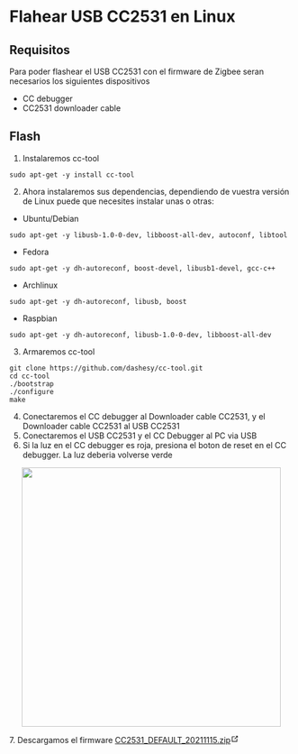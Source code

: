 # Flahear USB CC2531 en Linux

## Requisitos

Para poder flashear el USB CC2531 con el firmware de Zigbee seran necesarios los siguientes dispositivos

* CC debugger
* CC2531 downloader cable

## Flash

1. Instalaremos cc-tool
~~~
sudo apt-get -y install cc-tool
~~~
2. Ahora instalaremos sus dependencias, dependiendo de vuestra versión de Linux puede que necesites instalar unas o otras:
  * Ubuntu/Debian
  ~~~
  sudo apt-get -y libusb-1.0-0-dev, libboost-all-dev, autoconf, libtool
  ~~~
  * Fedora
  ~~~
  sudo apt-get -y dh-autoreconf, boost-devel, libusb1-devel, gcc-c++
  ~~~
  * Archlinux
  ~~~
  sudo apt-get -y dh-autoreconf, libusb, boost
  ~~~
  * Raspbian
  ~~~
  sudo apt-get -y dh-autoreconf, libusb-1.0-0-dev, libboost-all-dev
  ~~~
3. Armaremos cc-tool
~~~
git clone https://github.com/dashesy/cc-tool.git
cd cc-tool
./bootstrap
./configure
make
~~~
4. Conectaremos el CC debugger al Downloader cable CC2531, y el Downloader cable CC2531 al USB CC2531
5. Conectaremos el USB CC2531 y el CC Debugger al PC via USB
6. Si la luz en el CC debugger es roja, presiona el boton de reset en el CC debugger. La luz deberia volverse verde
<p align="center">
  <img width="460" src="https://www.zigbee2mqtt.io/assets/img/connected.843d662a.jpg">
</p>
7. Descargamos el firmware <a href="https://github.com/Koenkk/Z-Stack-firmware/raw/master/coordinator/Z-Stack_Home_1.2/bin/default/CC2531_DEFAULT_20211115.zip" target="_blank" rel="noopener noreferrer">CC2531_DEFAULT_20211115.zip<span><svg class="icon outbound" xmlns="http://www.w3.org/2000/svg" aria-hidden="true" focusable="false" x="0px" y="0px" viewBox="0 0 100 100" width="15" height="15"><path fill="currentColor" d="M18.8,85.1h56l0,0c2.2,0,4-1.8,4-4v-32h-8v28h-48v-48h28v-8h-32l0,0c-2.2,0-4,1.8-4,4v56C14.8,83.3,16.6,85.1,18.8,85.1z"></path><polygon fill="currentColor" points="45.7,48.7 51.3,54.3 77.2,28.5 77.2,37.2 85.2,37.2 85.2,14.9 62.8,14.9 62.8,22.9 71.5,22.9"></polygon></svg><!--[--><!--]--></span></a>

